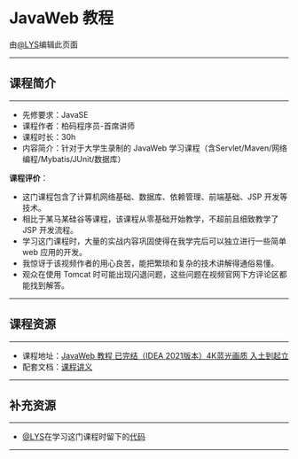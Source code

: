 # JavaWeb 教程

由[@LYS](https://lys2021.com/)编辑此页面

****

## 课程简介

<!-- 此处按照视频信息填写即可 -->

****

- 先修要求：JavaSE
- 课程作者：柏码程序员-首席讲师
- 课程时长：30h
- 内容简介：针对于大学生录制的 JavaWeb 学习课程（含Servlet/Maven/网络编程/Mybatis/JUnit/数据库）

**课程评价**：

<!-- 介绍学习该门课程主观感受，内容包括但不限于：
    （1）课程覆盖的知识点范围
    （2）与同类课程相比它的优势与特点
    （3）学习这门课程的体验与感受（必须要有）
    （4）自学这门课的注意点（踩过的坑、难度预警等等）
    （5）... ...
     注意使用无序列表分割过长的语句，且句尾加上“。”
-->

* 这门课程包含了计算机网络基础、数据库、依赖管理、前端基础、JSP 开发等技术。
* 相比于某马某硅谷等课程，该课程从零基础开始教学，不超前且细致教学了 JSP 开发流程。
* 学习这门课程时，大量的实战内容巩固使得在我学完后可以独立进行一些简单 web 应用的开发。
* 我惊讶于该视频作者的用心良苦，能把繁琐和复杂的技术讲解得通俗易懂。
* 观众在使用 Tomcat 时可能出现闪退问题，这些问题在视频官网下方评论区都能找到解答。

****

## 课程资源

<!-- 此处请尽量保证课程地址和文档链接长久有效
    （1）视频地址：[标题与链接课程标题尽量照应]()
    （2）配套文档：[标题可以说明文档来源等信息]()
-->

****

- 课程地址：[JavaWeb 教程 已完结（IDEA 2021版本）4K蓝光画质 入土到起立](https://www.bilibili.com/video/BV1CL4y1i7qR/?spm_id_from=333.999.0.0&vd_source=ce95ad6607d316dd76f87b90ab69fa3f)
- 配套文档：[课程讲义](https://itbaima.net/document/1/0/0)

****

## 补充资源

<!-- 请尽量补充相关学习资源，实在没有请尽量保证课程配套文档内容详实
    （1）官方文档
    （2）你在学习该课程时参考过的有用的资料
    （3）有用的博客或学习笔记
    （4）... ...
    注意使用无序列表列举
-->

****

* [@LYS](https://lys2021.com/)在学习这门课程时留下的[代码](https://github.com/Doge2077/learn-javaweb)

****